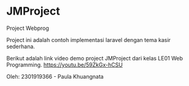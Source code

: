 # JMProject
Project Webprog

Project ini adalah contoh implementasi laravel dengan tema kasir sederhana.

Berikut adalah link video demo project JMProject dari kelas LE01 Web Programming.
https://youtu.be/59ZkGx-hCSU 

Oleh:
2301919366 - Paula Khuangnata
